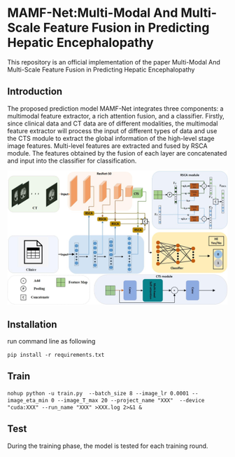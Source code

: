# MAMF-Net:Multi-Modal And Multi-Scale Feature Fusion in Predicting Hepatic Encephalopathy

This repository is an official implementation of the paper Multi-Modal And Multi-Scale Feature Fusion in Predicting Hepatic Encephalopathy



## Introduction

The proposed prediction model MAMF-Net integrates three components: a multimodal feature extractor, a rich attention fusion, and a classifier. Firstly, since clinical data and CT data are of different modalities, the multimodal feature extractor will process the input of different types of data and use the CTS module to extract the global information of the high-level stage image features. Multi-level features are extracted and fused by RSCA module. The features obtained by the fusion of each layer are concatenated and input into the classifier for classification.

![](figures/all_.jpg)



## Installation

run command line as following

```
pip install -r requirements.txt
```



## Train

```
nohup python -u train.py  --batch_size 8 --image_lr 0.0001 --image_eta_min 0 --image_T_max 20 --project_name "XXX"  --device "cuda:XXX" --run_name "XXX" >XXX.log 2>&1 &
```

## Test

During the training phase, the model is tested for each training round.
